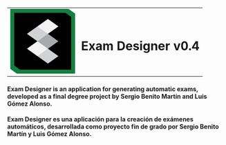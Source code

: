 <table>
  <tbody>
    <tr>
      <td>
        <img src="src/main/resources/images/exam_designer_256.png?raw=true" alt="Exam Desginer Logo" height="150" width="150"/>
      </td>
      <td>
        <h1>Exam Designer v0.4</h1>
      </td>
    </tr>
  </tbody>
</table>

#### Exam Designer is an application for generating automatic exams, developed as a final degree project by Sergio Benito Martín and Luis Gómez Alonso.

#### Exam Designer es una aplicación para la creación de exámenes automáticos, desarrollada como proyecto fin de grado por Sergio Benito Martín y Luis Gómez Alonso.




